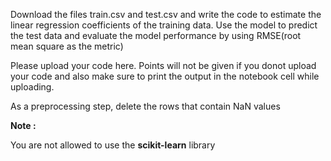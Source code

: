 Download the files train.csv and test.csv and write the code to estimate the linear regression coefficients of the training data. Use the model to predict the test data and 
evaluate the model performance by using RMSE(root mean square as the metric) 

Please upload your code here. Points will not be given if you donot upload your code and also make sure to print the output in the notebook cell while uploading.

As a preprocessing step, delete the rows that contain NaN values

**Note :**

You are not allowed to use the **scikit-learn** library
